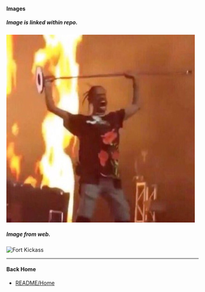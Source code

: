 #### Images

##### Image is linked within repo.

![TravisScott Going Sicko Mode](Travis.png)

##### Image from web.

![Fort Kickass](https://images-wixmp-ed30a86b8c4ca887773594c2.wixmp.com/f/e626cd8f-8399-45cc-b9bf-565c968d6c99/d7uii59-d635b28a-b09b-4f21-9baf-26f5fca4ee95.jpg?token=eyJ0eXAiOiJKV1QiLCJhbGciOiJIUzI1NiJ9.eyJzdWIiOiJ1cm46YXBwOiIsImlzcyI6InVybjphcHA6Iiwib2JqIjpbW3sicGF0aCI6IlwvZlwvZTYyNmNkOGYtODM5OS00NWNjLWI5YmYtNTY1Yzk2OGQ2Yzk5XC9kN3VpaTU5LWQ2MzViMjhhLWIwOWItNGYyMS05YmFmLTI2ZjVmY2E0ZWU5NS5qcGcifV1dLCJhdWQiOlsidXJuOnNlcnZpY2U6ZmlsZS5kb3dubG9hZCJdfQ.LNlu78ZNm3Rmz1ACDuzz_VFSbdnNcdyKOJuStZ5fSq0)

---

#### Back Home

   - [README/Home](README.md)